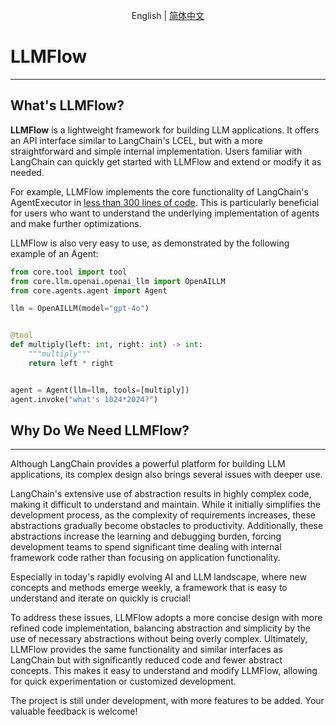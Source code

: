 <div style="text-align: center">

English | [简体中文](README_zh-CN.md)

</div>

# LLMFlow

---

## What's LLMFlow?

**LLMFlow** is a lightweight framework for building LLM applications. It offers an API interface similar to LangChain's
LCEL, but with a more straightforward and simple internal implementation. Users familiar with LangChain can quickly get
started with LLMFlow and extend or modify it as needed.

For example, LLMFlow implements the core functionality of LangChain's AgentExecutor
in [less than 300 lines of code](https://github.com/zhiguoxu/llmflow/blob/main/core/agents/agent.py). This is
particularly beneficial for users who want to understand the underlying implementation of agents and make further
optimizations.

LLMFlow is also very easy to use, as demonstrated by the following example of an Agent:

```python
from core.tool import tool
from core.llm.openai.openai_llm import OpenAILLM
from core.agents.agent import Agent

llm = OpenAILLM(model="gpt-4o")


@tool
def multiply(left: int, right: int) -> int:
    """multiply"""
    return left * right


agent = Agent(llm=llm, tools=[multiply])
agent.invoke("what's 1024*2024?")
```

## Why Do We Need LLMFlow?

---
Although LangChain provides a powerful platform for building LLM applications, its complex design also brings several
issues with deeper use.

LangChain's extensive use of abstraction results in highly complex code, making it difficult to understand and maintain.
While it initially simplifies the development process, as the complexity of requirements increases, these abstractions
gradually become obstacles to productivity. Additionally, these abstractions increase the learning and debugging burden,
forcing development teams to spend significant time dealing with internal framework code rather than focusing on
application functionality.

Especially in today's rapidly evolving AI and LLM landscape, where new concepts and methods emerge weekly, a framework
that is easy to understand and iterate on quickly is crucial!

To address these issues, LLMFlow adopts a more concise design with more refined code implementation, balancing
abstraction and simplicity by the use of necessary abstractions without being overly complex. Ultimately, LLMFlow
provides the same functionality and similar interfaces as LangChain but with significantly reduced code and fewer
abstract concepts. This makes it easy to understand and modify LLMFlow, allowing for quick experimentation or customized
development.

The project is still under development, with more features to be added. Your valuable feedback is welcome!
